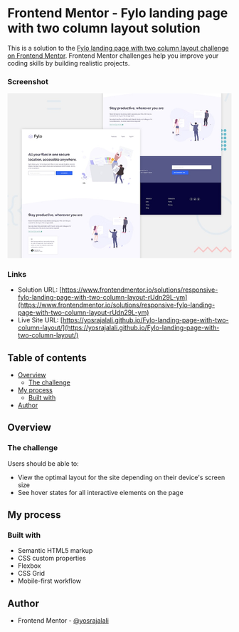 # Frontend Mentor - Fylo landing page with two column layout solution

This is a solution to the [Fylo landing page with two column layout challenge on Frontend Mentor](https://www.frontendmentor.io/challenges/fylo-landing-page-with-two-column-layout-5ca5ef041e82137ec91a50f5). Frontend Mentor challenges help you improve your coding skills by building realistic projects.

### Screenshot

![](./design/desktop-preview.jpg)

### Links

- Solution URL: [https://www.frontendmentor.io/solutions/responsive-fylo-landing-page-with-two-column-layout-rUdn29L-ym](https://www.frontendmentor.io/solutions/responsive-fylo-landing-page-with-two-column-layout-rUdn29L-ym)
- Live Site URL: [https://yosrajalali.github.io/Fylo-landing-page-with-two-column-layout/](https://yosrajalali.github.io/Fylo-landing-page-with-two-column-layout/)

## Table of contents

- [Overview](#overview)
  - [The challenge](#the-challenge)
- [My process](#my-process)
  - [Built with](#built-with)
- [Author](#author)

## Overview

### The challenge

Users should be able to:

- View the optimal layout for the site depending on their device's screen size
- See hover states for all interactive elements on the page

## My process

### Built with

- Semantic HTML5 markup
- CSS custom properties
- Flexbox
- CSS Grid
- Mobile-first workflow

## Author

- Frontend Mentor - [@yosrajalali](https://www.frontendmentor.io/profile/yosrajalali)
